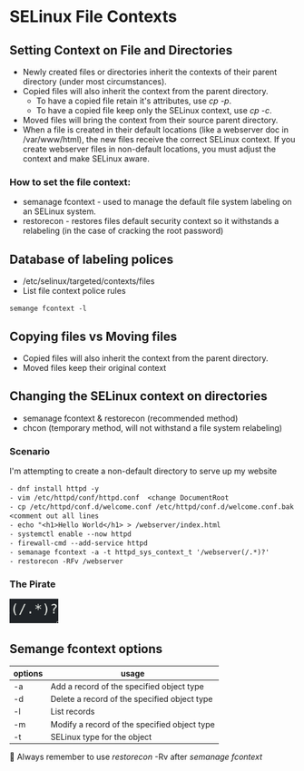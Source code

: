 # SELinux File Contexts

## Setting Context on File and Directories

- Newly created files or directories inherit the contexts of their parent directory (under most circumstances).
- Copied files will also inherit the context from the parent directory. 
    - To have a copied file retain it's attributes, use _cp -p_.
    - To have a copied file keep only the SELinux context, use _cp -c_.
- Moved files will bring the context from their source parent directory.
- When a file is created in their default locations (like a webserver doc in /var/www/html), the new files receive the correct SELinux context. If you create webserver files in non-default locations, you must adjust the context and make SELinux aware.

### How to set the file context:
- semanage fcontext -  used to  manage the default file  system  labeling
       on  an  SELinux system.
- restorecon - restores files default security context so it withstands a relabeling (in the case of cracking the root password)

## Database of labeling polices
- /etc/selinux/targeted/contexts/files
- List file context police rules
```
semange fcontext -l
```

## Copying files vs Moving files
- Copied files will also inherit the context from the parent directory.
- Moved files keep their original context 

## Changing the SELinux context on directories
- semanage fcontext & restorecon (recommended method)
- chcon (temporary method, will not withstand a file system relabeling)

### Scenario
I'm attempting to create a non-default directory to serve up my website
```
- dnf install httpd -y
- vim /etc/httpd/conf/httpd.conf  <change DocumentRoot
- cp /etc/httpd/conf.d/welcome.conf /etc/httpd/conf.d/welcome.conf.bak <comment out all lines
- echo "<h1>Hello World</h1> > /webserver/index.html
- systemctl enable --now httpd
- firewall-cmd --add-service httpd
- semanage fcontext -a -t httpd_sys_context_t '/webserver(/.*)?'
- restorecon -RFv /webserver
```





### The Pirate

![The Pirate](/images/pirate.png)

## Semange fcontext options
| options | usage |
|---------|-------|
| -a    | Add a record of the specified object type|
| -d | Delete a record of the specified object type | 
| -l | List records | 
| -m | Modify a record of the specified object type | 
| -t | SELinux type for the object | 

:star2: Always remember to use _restorecon_ -Rv after _semanage fcontext_












